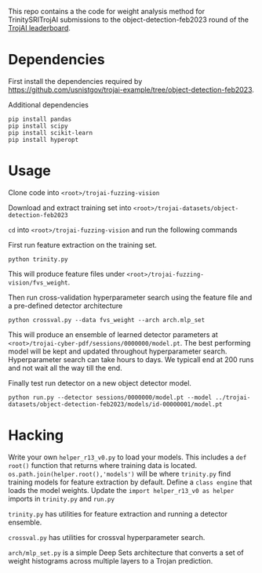 This repo contains a the code for weight analysis method for TrinitySRITrojAI submissions to the object-detection-feb2023 round of the [TrojAI leaderboard](https://pages.nist.gov/trojai/). 

# Dependencies

First install the dependencies required by https://github.com/usnistgov/trojai-example/tree/object-detection-feb2023.

Additional dependencies
```
pip install pandas
pip install scipy
pip install scikit-learn
pip install hyperopt
```

# Usage

Clone code into `<root>/trojai-fuzzing-vision`

Download and extract training set into `<root>/trojai-datasets/object-detection-feb2023`

`cd` into `<root>/trojai-fuzzing-vision` and run the following commands

First run feature extraction on the training set.

```
python trinity.py
```

This will produce feature files under `<root>/trojai-fuzzing-vision/fvs_weight`.

Then run cross-validation hyperparameter search using the feature file and a pre-defined detector architecture

```
python crossval.py --data fvs_weight --arch arch.mlp_set
```

This will produce an ensemble of learned detector parameters at `<root>/trojai-cyber-pdf/sessions/0000000/model.pt`. The best performing model will be kept and updated throughout hyperparameter search. Hyperparameter search can take hours to days. We typicall end at 200 runs and not wait all the way till the end. 

Finally test run detector on a new object detector model.
```
python run.py --detector sessions/0000000/model.pt --model ../trojai-datasets/object-detection-feb2023/models/id-00000001/model.pt 
```


# Hacking

Write your own `helper_r13_v0.py` to load your models. This includes a `def root()` function that returns where training data is located. `os.path.join(helper.root(),'models')` will be where `trinity.py` find training models for feature extraction by default. Define a `class engine` that loads the model weights. Update the `import helper_r13_v0 as helper` imports in `trinity.py` and `run.py`

`trinity.py` has utilities for feature extraction and running a detector ensemble.

`crossval.py` has utilities for crossval hyperparameter search.

`arch/mlp_set.py` is a simple Deep Sets architecture that converts a set of weight histograms across multiple layers to a Trojan prediction.
